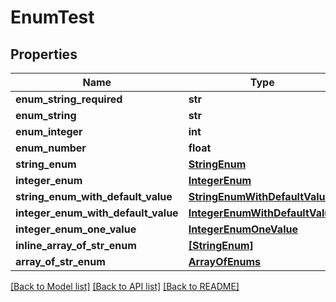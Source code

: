 # EnumTest


## Properties
Name | Type | Description | Notes
------------ | ------------- | ------------- | -------------
**enum_string_required** | **str** |  | 
**enum_string** | **str** |  | [optional] 
**enum_integer** | **int** |  | [optional] 
**enum_number** | **float** |  | [optional] 
**string_enum** | [**StringEnum**](StringEnum.md) |  | [optional] 
**integer_enum** | [**IntegerEnum**](IntegerEnum.md) |  | [optional] 
**string_enum_with_default_value** | [**StringEnumWithDefaultValue**](StringEnumWithDefaultValue.md) |  | [optional] 
**integer_enum_with_default_value** | [**IntegerEnumWithDefaultValue**](IntegerEnumWithDefaultValue.md) |  | [optional] 
**integer_enum_one_value** | [**IntegerEnumOneValue**](IntegerEnumOneValue.md) |  | [optional] 
**inline_array_of_str_enum** | [**[StringEnum]**](StringEnum.md) |  | [optional] 
**array_of_str_enum** | [**ArrayOfEnums**](ArrayOfEnums.md) |  | [optional] 

[[Back to Model list]](../README.md#documentation-for-models) [[Back to API list]](../README.md#documentation-for-api-endpoints) [[Back to README]](../README.md)


